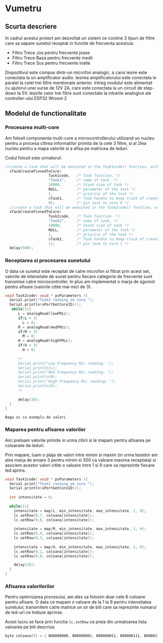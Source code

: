 # Vumetru 
## Scurta descriere

In cadrul acestui proiect am dezvoltat un sistem ce contine 3 tipuri de filtre care sa separe sunetul receptat in functie de frecventa acestuia:
- Filtru Trece Jos pentru frecvente joase
- Filtru Trece Baza pentru frecvente medii
- Filtru Trece Sus pentru frecvente inalte

Dispozitivul este compus dintr-un microfon analogic, a carui iesire este conectata la un amplificator audio. Iesirea amplificatorului este conectata in paralel la celel trei filtre mentionate anterior. 
Intreg modulul este alimentat cu ajutorul unei surse de 12V 2A, care este conectata la un circuit de step-down la 5V.
Iesirile celor trei filtre sunt conectate la intrarile analogice ale controller-ului ESP32 Wroom 2

## Modelul de functionalitate

### Procesarea multi-core

Am folosit componenta multi-core a microcontrollerului utilizand un nucleu pentru a procesa citirea informatilor primita de la cele 3 filtre, si al 2lea nucleu pentru a mapa valorile si a afisa pe matricea de leduri.

Codul folosit este urmatorul:

```cpp
//create a task that will be executed in the Task1code() function, with priority 1 and executed on core 0
  xTaskCreatePinnedToCore(
                    Task1code,   /* Task function. */
                    "Task1",     /* name of task. */
                    10000,       /* Stack size of task */
                    NULL,        /* parameter of the task */
                    1,           /* priority of the task */
                    &Task1,      /* Task handle to keep track of created task */
                    0);          /* pin task to core 0 */                   
  //create a task that will be executed in the Task2code() function, with priority 1 and executed on core 1
  xTaskCreatePinnedToCore(
                    Task2code,   /* Task function. */
                    "Task2",     /* name of task. */
                    10000,       /* Stack size of task */
                    NULL,        /* parameter of the task */
                    1,           /* priority of the task */
                    &Task2,      /* Task handle to keep track of created task */
                    1);          /* pin task to core 1 */
  delay(500); 
```

### Receptarea si procesarea sunetului

O data ce sunetul este receptat de catre microfon si filtrat prin acest set, valorile de intensitate de sunet pentru fiecare categorie de frecvente sunt transmise catre microcontroller. In plus am implementat o marja de zgomot pentru afisare (valorile citite mai mici de 3).

```cpp
void Task2code( void * pvParameters ){
  Serial.print("Task2 running on core ");
  Serial.println(xPortGetCoreID());
   while(1){
      L = analogRead(lowFMic);
      if(L < 3)
        L = 0;
      M = analogRead(medFMic);
      if(M < 3)
        M = 0;
      H = analogRead(highFMic);
      if(H < 3)
        H = 0;
      
      /*
      Serial.print("Low Frequency Mic reading: ");
      Serial.println(L);
      Serial.print("Med Frequency Mic reading: ");
      Serial.println(M);
      Serial.print("High Frequency Mic reading: ");
      Serial.println(H);
      */
      
      delay(20);
  }
}
```

```
Baga ss cu exemplu de valori
```

### Maparea pentru afisarea valorilor

Aici preluam valorile primite in urma citirii si le mapam pentru afisarea pe coloanele de leduri.

Prin mapare, luam o plaja de valori intre minim si maxim (in urma testelor am ales marja de eroare 3 pentru minim si 300 ca valoare maxima receptata) si asociem acestor valori citite o valoare intre 1 si 9 care sa reprezinte fiecare led aprins.

```cpp
void Task1code( void * pvParameters ){
  Serial.print("Task1 running on core ");
  Serial.println(xPortGetCoreID());
  
  int intensitate = 0;
  
  while(1){
    intensitate = map(L, min_intensitate, max_intensitate, 1, 9);
    lc.setRow(0,7, coloana[intensitate]);
    lc.setRow(0,6, coloana[intensitate]);
    
    intensitate = map(M, min_intensitate, max_intensitate, 1, 9);
    lc.setRow(0,4, coloana[intensitate]);
    lc.setRow(0,3, coloana[intensitate]);
    
    intensitate = map(H, min_intensitate, max_intensitate, 1, 9);
    lc.setRow(0,1, coloana[intensitate]);
    lc.setRow(0,0, coloana[intensitate]);

    delay(20);
  }
}
```

### Afisarea valorilorilor

Pentru optimizarea procesului, am ales sa folosim doar cele 6 coloane pentru afisare. O data ce mapam o valoare de la 1 la 9 pentru intensitatea sunetului, transmitem catre matrice un sir de biti care sa reprezinte numarul de led-uri ce trebuie aprinse.

Acest lucru se face prin functia `lc.setRow` ce preia din urmatoarea lista valoarea pe biti descrisa:
```cpp
byte coloana[9] = { B00000000, B00000001, B00000011, B00000111, B00001111, B00011111, B00111111, B01111111, B11111111 };
```
